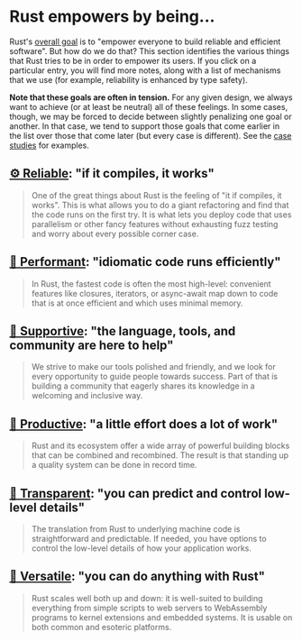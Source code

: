 # Rust empowers by being...

Rust's [overall goal](./goals.md) is to "empower everyone to build reliable and efficient software". But how do we do that? This section identifies the various things that Rust tries to be in order to empower its users. If you click on a particular entry, you will find more notes, along with a list of mechanisms that we use (for example, reliability is enhanced by type safety).

**Note that these goals are often in tension.** For any given design, we always want to achieve (or at least be neutral) all of these feelings. In some cases, though, we may be forced to decide between slightly penalizing one goal or another. In that case, we tend to support those goals that come earlier in the list over those that come later (but every case is different). See the [case studies](./case_studies.md) for examples.

## [⚙️ Reliable](./how_rust_empowers/reliable.md): "if it compiles, it works"

> One of the great things about Rust is the feeling of "it if compiles, it works". This is what allows you to do a giant refactoring and find that the code runs on the first try. It is what lets you deploy code that uses parallelism or other fancy features without exhausting fuzz testing and worry about every possible corner case.

## [🐎 Performant](./how_rust_empowers/performant.md): "idiomatic code runs efficiently"

> In Rust, the fastest code is often the most high-level: convenient features like closures, iterators, or async-await map down to code that is at once efficient and which uses minimal memory.

## [🥰 Supportive](./how_rust_empowers/supportive.md): "the language, tools, and community are here to help"

> We strive to make our tools polished and friendly, and we look for every opportunity to guide people towards success. Part of that is building a community that eagerly shares its knowledge in a welcoming and inclusive way.

## [🧩 Productive](./how_rust_empowers/productive.md): "a little effort does a lot of work"

> Rust and its ecosystem offer a wide array of powerful building blocks that can be combined and recombined. The result is that standing up a quality system can be done in record time.

## [🔧 Transparent](./how_rust_empowers/transparent.md): "you can predict and control low-level details"

> The translation from Rust to underlying machine code is straightforward and predictable. If needed, you have options to control the low-level details of how your application works.

## [🤸 Versatile](./how_rust_empowers/versatile.md): "you can do anything with Rust"

> Rust scales well both up and down: it is well-suited to building everything from simple scripts to web servers to WebAssembly programs to kernel extensions and embedded systems. It is usable on both common and esoteric platforms.
